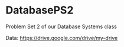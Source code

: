 # DatabasePS2
Problem Set 2 of our Database Systems class

Data: https://drive.google.com/drive/my-drive
